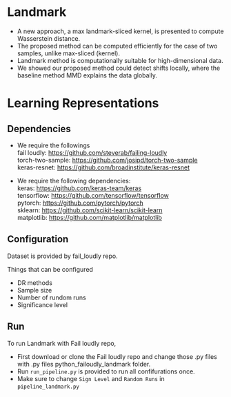 # Landmark


* A new approach, a max landmark-sliced kernel, is presented to compute Wasserstein distance. 
* The proposed method can be computed efficiently for the case of two samples, unlike max-sliced (kernel).
* Landmark method is computationally suitable for high-dimensional data.
* We showed our proposed method could detect shifts locally, where the baseline method MMD explains the data globally. 


# Learning Representations

## Dependencies 

* We require the followings<br>
fail loudly: https://github.com/steverab/failing-loudly<br>
torch-two-sample: https://github.com/josipd/torch-two-sample<br>
keras-resnet: https://github.com/broadinstitute/keras-resnet<br>



* We require the following dependencies:<br>
keras: https://github.com/keras-team/keras<br>
tensorflow: https://github.com/tensorflow/tensorflow<br>
pytorch: https://github.com/pytorch/pytorch<br>
sklearn: https://github.com/scikit-learn/scikit-learn<br>
matplotlib: https://github.com/matplotlib/matplotlib


## Configuration <br>
Dataset is provided by fail_loudly repo.

Things that can be configured <br>
* DR methods
* Sample size
* Number of rundom runs
* Significance level



## Run

To run Landmark with Fail loudly repo,
* First download or clone the Fail loudly repo and change those .py files with .py files python_failoudly_landmark folder. 
* Run `run_pipeline.py` is provided to run all confifurations once.
* Make sure to change `Sign Level` and `Random Runs` in `pipeline_landmark.py`
